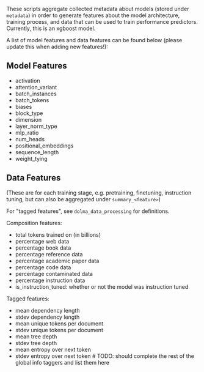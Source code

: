 These scripts aggregate collected metadata about models (stored under `metadata`) in order to generate features about the model architecture, training process, and data that can be used to train performance predictors. Currently, this is an xgboost model. 

A list of model features and data features can be found below (please update this when adding new features!):

## Model Features
- activation
- attention_variant
- batch_instances
- batch_tokens
- biases
- block_type
- dimension
- layer_norm_type
- mlp_ratio
- num_heads
- positional_embeddings
- sequence_length
- weight_tying

## Data Features
(These are for each training stage, e.g. pretraining, finetuning, instruction tuning, but can also be aggregated under `summary_<feature>`)

For "tagged features", see `dolma_data_processing` for definitions.

Composition features: 
- total tokens trained on (in billions)
- percentage web data
- percentage book data
- percentage reference data
- percentage academic paper data
- percentage code data
- percentage contaminated data
- percentage instruction data
- is_instruction_tuned: whether or not the model was instruction tuned

Tagged features:
- mean dependency length
- stdev dependency length
- mean unique tokens per document
- stdev unique tokens per document
- mean tree depth 
- stdev tree depth
- mean entropy over next token
- stdev entropy over next token
\# TODO: should complete the rest of the global info taggers and list them here


